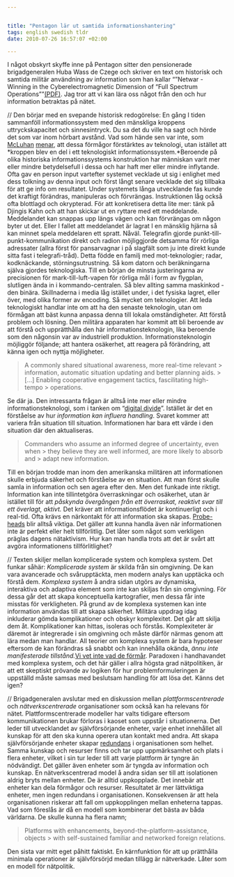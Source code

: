 ```yaml
--- 


title: "Pentagon lär ut samtida informationshantering" 
tags: english swedish tldr
date: 2010-07-26 16:57:07 +02:00 

---
```


I något obskyrt skyffe inne på Pentagon sitter den pensionerade brigadgeneralen Huba Wass de Czege och skriver en text om historisk och samtida militär användning av information som han kallar “”Netwar - Winning in the Cyberelectromagnetic Dimension of “Full Spectrum Operations””[(PDF)](http://usacac.army.mil/CAC2/MilitaryReview/Archives/English/MilitaryReview_20100430_art006.pdf). Jag tror att vi kan lära oss något från den och hur information betraktas på nätet. 

// Den börjar med en svepande historisk redogörelse: En gång I tiden sammanföll informationssystem med den mänskliga kroppens uttryckskapacitet och sinnesintryck. Du sa det du ville ha sagt och hörde det som var inom hörbart avstånd. Vad som hände sen var inte, som [McLuhan](http://larvalsubjects.wordpress.com/2010/07/24/mcluhan-space-and-objects/) [menar](http://soundcloud.com/das-kapitalismus/kapital-indentitat-mackt-dos), att dessa förmågor förstärktes av teknologi, utan istället att *kroppen blev en del i ett teknologiskt informationssystem.*Beroende på olika historiska informationssystems konstruktion har människan varit mer eller mindre betydelsefull i dessa och har haft mer eller mindre inflytande. Ofta gav en person input vartefter systemet vecklade ut sig i enlighet med dess tolkning av denna input och först långt senare vecklade det sig tillbaka för att ge info om resultatet. Under systemets långa utvecklande fas kunde det kraftigt förändras, manipuleras och förvrängas. Instruktionen låg också ofta blottlagd och okrypterad. För att konkretisera detta lite mer: tänk på Djingis Kahn och att han skickar ut en ryttare med ett meddelande. Meddelandet kan snappas upp längs vägen och kan förvrängas om någon byter ut det. Eller I fallet att meddelandet är lagrat I en mänsklig hjärna så kan minnet spela meddelaren ett spratt. Nåväl. Telegrafin gjorde punkt-till-punkt-kommunikation direkt och radion möjliggjorde detsamma för rörliga adressater (allra först för pansarvagnar i på slagfält som ju inte direkt kunde sitta fast i telegrafi-tråd). Detta födde en familj med mot-teknologier; radar, kodknäckande, störningsutrustning. Så kom datorn och beräkningarna själva gjordes teknologiska. Till en början de minsta justeringarna av precisionen för mark-till-luft-vapen för rörliga mål i form av flygplan, slutligen ända in i kommando-centralen. Så blev allting samma maskinkod - den binära. Skillnaderna i media låg istället under, i det fysiska lagret, eller över, med olika former av encoding. Så mycket om teknologier. Att leda teknologiskt handlar inte om att ha den senaste teknologin, utan om förmågan att bäst kunna anpassa denna till lokala omständigheter. Att förstå problem och lösning. Den militära apparaten har kommit att bli beroende av att förstå och upprätthålla den här informationsteknologin, lika beroende som den någonsin var av industriell produktion. Informationsteknologin möjliggör följande; att hantera osäkerhet, att reagera på förändring, att känna igen och nyttja möjligheter.

> A commonly shared situational awareness, more real-time relevant > information, automatic situation updating and better planning aids. > […] Enabling cooperative engagement tactics, fascilitating high-tempo > operations.

Se där ja. Den intressanta frågan är alltså inte mer eller mindre informationsteknologi, som i tanken om “[digital divide](2009-10-08-transitio-symposium.html)”. Istället är det en förståelse av hur *information kan influera handling*. Svaret kommer att variera från situation till situation. Informationen har bara ett värde i den situation där den aktualiseras.

> Commanders who assume an informed degree of uncertainty, even when > they believe they are well informed, are more likely to absorb and > adapt new information.

Till en början trodde man inom den amerikanska militären att informationen skulle erbjuda säkerhet och förståelse av en situation. Att man först skulle samla in information och sen agera efter den. Men det funkade inte riktigt. Information kan inte tillintetgöra överraskningar och osäkerhet, utan är istället till för att *påskynda övergången från ett överraskat, reaktivt svar till ett överlagt, aktivt.* Det kräver att informationsflödet är kontinuerligt och i real-tid. Ofta krävs en närkontakt för att information ska skapas. [Probe-heads](2010-06-14-smitta-och-plattform.html) blir alltså viktiga. Det gäller att kunna handla även när informationen inte är perfekt eller helt tillförlitlig. Det låter som något som verkligen präglas dagens nätaktivism. Hur kan man handla trots att det är svårt att avgöra informationens tillförlitlighet?

// Texten skiljer mellan komplicerade system och komplexa system. Det funkar såhär: *Komplicerade system* är skilda från sin omgivning. De kan vara avancerade och svårupptäckta, men modern analys kan upptäcka och förstå dem. *Komplexa system* å andra sidan utgörs av dynamiska, interaktiva och adaptiva element som inte kan skiljas från sin omgivning. För dessa går det att skapa konceptuella kartografier, men dessa får inte misstas för verkligheten. På grund av de komplexa systemen kan inte information användas till att skapa säkerhet. Militära uppdrag idag inkluderar gömda komplikationer och obskyr komplexitet. Det går att skilja dem åt. Komplikationer kan hittas, isoleras och förstås. Komplexiteter är däremot är integrerade i sin omgivning och måste därför närmas genom att lära medan man handlar. All teorier om komplexa system är bara hypoteser eftersom de kan förändras så snabbt och kan innehålla okända, *ännu inte manifesterade tillstånd.*[Vi vet inte vad de förmår](http://danielrisberg.wordpress.com/2009/05/17/i-de-intelligenta-maskinernas-tidsalder/). Paradoxen i handhavandet med komplexa system, och det här gäller i allra högsta grad nätpolitiken, är att ett skeptiskt prövande av logiken för hur problemformuleringen är uppställd måste samsas med beslutsam handling för att lösa det. Känns det igen?

// Brigadgeneralen avslutar med en diskussion mellan *plattformscentrerade* och *nätverkscentrerade* organisationer som också kan ha relevans för nätet. Plattformscentrerade modeller har valts tidigare eftersom kommunikationen brukar förloras i kaoset som uppstår i situationerna. Det leder till utvecklandet av självförsörjande enheter, varje enhet innehållet all kunskap för att den ska kunna operera utan kontakt med andra. Att skapa självförsörjande enheter skapar [redundans](2009-03-12-svarar-chrisk-om-delanda.html) i organisationen som helhet. Samma kunskap och resurser finns och tar upp uppmärksamhet och plats i flera enheter, vilket i sin tur leder till att varje plattform är tyngre än nödvändigt. Det gäller även enheter som är tyngda av information och kunskap. En nätverkscentrerad model å andra sidan ser till att isolationen aldrig bryts mellan enheter. De är alltid uppkopplade. Det innebär att enheter kan dela förmågor och resurser. Resultatet är mer lättviktiga enheter, men ingen redundans i organisationen. Konsekvensen är att hela organisationen riskerar att fall om uppkopplingen mellan enheterna tappas. Vad som föreslås är då en modell som kombinerar det bästa av båda världarna. De skulle kunna ha flera namn;

> Platforms with enhancements, beyond-the-platform-assistance, objects > with self-sustained familiar and networked foreign relations.

Den sista var mitt eget påhitt faktiskt. En kärnfunktion för att up prätthålla minimala operationer är självförsörjd medan tillägg är nätverkade. Låter som en modell för nätpolitik.


